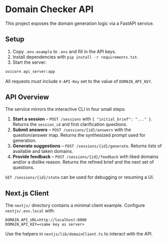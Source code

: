 # Domain Checker API

This project exposes the domain generation logic via a FastAPI service.

## Setup

1. Copy `.env.example` to `.env` and fill in the API keys.
2. Install dependencies with `pip install -r requirements.txt`.
3. Start the server:

```bash
uvicorn api_server:app
```

All requests must include `X-API-Key` set to the value of `DOMAIN_API_KEY`.

## API Overview

The service mirrors the interactive CLI in four small steps:

1. **Start a session** – `POST /sessions` with `{ "initial_brief": "..." }`.
   Returns the `session_id` and first clarification questions.
2. **Submit answers** – `POST /sessions/{id}/answers` with the question/answer map.
   Returns the synthesized prompt used for generation.
3. **Generate suggestions** – `POST /sessions/{id}/generate`.
   Returns lists of available and taken domains.
4. **Provide feedback** – `POST /sessions/{id}/feedback` with liked domains and/or a dislike reason.
   Returns the refined brief and the next set of questions.

`GET /sessions/{id}/state` can be used for debugging or resuming a UI.

## Next.js Client

The `nextjs/` directory contains a minimal client example. Configure
`nextjs/.env.local` with:

```
DOMAIN_API_URL=http://localhost:8000
DOMAIN_API_KEY=<same key as server>
```

Use the helpers in `nextjs/lib/domainClient.ts` to interact with the API.
